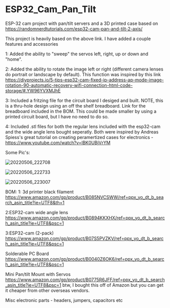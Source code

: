 # ESP32_Cam_Pan_Tilt

ESP-32 cam project with pan/tilt servers and a 3D printed case based on https://randomnerdtutorials.com/esp32-cam-pan-and-tilt-2-axis/

This project is heavily based on the  above link. I have added a couple features and accessories

1: Added the ability to "sweep" the servos left, right, up or down and "home".

2: Added the ability to rotate the image left or right (different camera lenses do portrait or landscape by default). This function was inspired by this link
https://diyprojects.io/5-tips-esp32-cam-fixed-ip-address-ap-mode-image-rotation-90-automatic-recovery-wifi-connection-html-code-storage/#.YW96YVXMJhE

3: Included a fritzing file for the circuit board I desiged and built. NOTE, this is a thru-hole design using an off the shelf breadboard. Link for the breadboard included in the BOM. This could be made smaller by using a printed circuit board, but I have no need to do so.

4: Included .stl files for both the regular lens included with the esp32-cam and the wide angle lens bought seperatly. Both were inspired by Andreas Spiess's great tutorial on creating peramertized cases for electronics - https://www.youtube.com/watch?v=lBK0UBjVrYM

Some Pic's:

![20220506_222708](https://user-images.githubusercontent.com/31168214/167240507-1534a5f7-2af8-4ee1-83a0-ae81b6e803d7.jpg)

![20220506_222733](https://user-images.githubusercontent.com/31168214/167240512-dd1db737-fcff-44f2-a638-5a24873fa72e.jpg)

![20220506_223007](https://user-images.githubusercontent.com/31168214/167240514-2c0a2f19-33b8-47d3-b4a8-234b3589b61f.jpg)

BOM:
1: 3d printer black filament https://www.amazon.com/gp/product/B085NVCSWW/ref=ppx_yo_dt_b_search_asin_title?ie=UTF8&th=1

2:ESP32-cam wide angle lens
https://www.amazon.com/gp/product/B0894KKXHX/ref=ppx_yo_dt_b_search_asin_title?ie=UTF8&psc=1

3:ESP32-cam (2-pack) 
https://www.amazon.com/gp/product/B07S5PVZKV/ref=ppx_yo_dt_b_search_asin_title?ie=UTF8&psc=1

Solderable PC Board
https://www.amazon.com/gp/product/B0040Z6OK6/ref=ppx_yo_dt_b_search_asin_title?ie=UTF8&psc=1

Mini Pan/tilt Mount with Servos
https://www.amazon.com/gp/product/B0775R6JFF/ref=ppx_yo_dt_b_search_asin_title?ie=UTF8&psc=1
btw, I bought this off of Amazon but you can get it cheaper from other overseas vendors.

Misc electronic parts - headers, jumpers, capacitors etc



